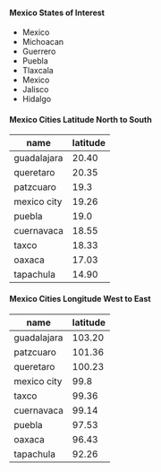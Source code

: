 
#### Mexico States of Interest

- Mexico
- Michoacan
- Guerrero
- Puebla
- Tlaxcala
- Mexico
- Jalisco
- Hidalgo

#### Mexico Cities Latitude North to South

| name | latitude |
|-|-|
| guadalajara | 20.40 |
| queretaro | 20.35 |
| patzcuaro | 19.3 |
| mexico city | 19.26 |
| puebla | 19.0 |
| cuernavaca | 18.55 |
| taxco | 18.33 |
| oaxaca | 17.03 |
| tapachula | 14.90 |


#### Mexico Cities Longitude West to East

| name | latitude |
|-|-|
| guadalajara | 103.20 |
| patzcuaro | 101.36 |
| queretaro | 100.23 |
| mexico city | 99.8 |
| taxco | 99.36
| cuernavaca | 99.14 |
| puebla | 97.53 |
| oaxaca | 96.43 |
| tapachula | 92.26 |
